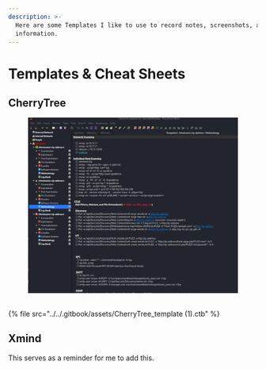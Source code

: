```yaml
---
description: >-
  Here are some Templates I like to use to record notes, screenshots, and other
  information.
---
```


# Templates & Cheat Sheets

## CherryTree

<figure><img src="../../.gitbook/assets/image (1) (1) (1) (1) (1) (1) (1) (1) (1) (1) (1) (1) (1) (1) (1) (1) (1) (1) (1) (1) (1) (1) (1) (1) (1) (1) (1) (1) (1) (1) (1) (1) (1) (1).png" alt=""><figcaption></figcaption></figure>

##

{% file src="../../.gitbook/assets/CherryTree_template (1).ctb" %}

## Xmind

This serves as a reminder for me to add this.
